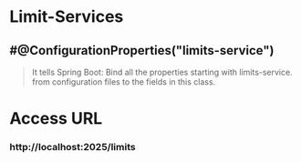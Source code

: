 # Limit-Services
## #@ConfigurationProperties("limits-service")
> It tells Spring Boot: Bind all the properties starting with limits-service. 
		from configuration files to the fields in this class.
		
#  Access URL
### http://localhost:2025/limits